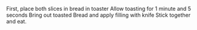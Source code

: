 First, place both slices in bread in toaster
Allow toasting for 1 minute and 5 seconds
Bring out toasted Bread and apply filling with knife
Stick together and eat.